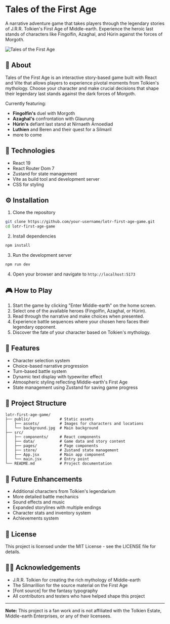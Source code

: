 # Tales of the First Age

A narrative adventure game that takes players through the legendary stories of J.R.R. Tolkien's First Age of Middle-earth. Experience the heroic last stands of characters like Fingolfin, Azaghal, and Húrin against the forces of Morgoth.

![Tales of the First Age](public/startpage-screenshot.png)

## 📖 About

Tales of the First Age is an interactive story-based game built with React and Vite that allows players to experience pivotal moments from Tolkien's mythology. Choose your character and make crucial decisions that shape their legendary last stands against the dark forces of Morgoth.

Currently featuring:
- **Fingolfin's** duel with Morgoth
- **Azaghal's** confrontation with Glaurung
- **Húrin's** defiant last stand at Nirnaeth Arnoediad
- **Luthien** and Beren and their quest for a Silmaril
- more to come

## 🚀 Technologies

- React 19
- React Router Dom 7
- Zustand for state management
- Vite as build tool and development server
- CSS for styling

## ⚙️ Installation

1. Clone the repository
```bash
git clone https://github.com/your-username/lotr-first-age-game.git
cd lotr-first-age-game
```

2. Install dependencies
```bash
npm install
```

3. Run the development server
```bash
npm run dev
```

4. Open your browser and navigate to `http://localhost:5173`

## 🎮 How to Play

1. Start the game by clicking "Enter Middle-earth" on the home screen.
2. Select one of the available heroes (Fingolfin, Azaghal, or Húrin).
3. Read through the narrative and make choices when presented.
4. Experience battle sequences where your chosen hero faces their legendary opponent.
5. Discover the fate of your character based on Tolkien's mythology.

## 🌟 Features

- Character selection system
- Choice-based narrative progression
- Turn-based battle system
- Dynamic text display with typewriter effect
- Atmospheric styling reflecting Middle-earth's First Age
- State management using Zustand for saving game progress

## 📁 Project Structure

```
lotr-first-age-game/
├── public/             # Static assets
│   ├── assets/         # Images for characters and locations
│   └── background.jpg  # Main background
├── src/
│   ├── components/     # React components
│   ├── data/           # Game data and story content
│   ├── pages/          # Page components
│   ├── store/          # Zustand state management
│   ├── App.jsx         # Main app component
│   └── main.jsx        # Entry point
└── README.md           # Project documentation
```

## 🔮 Future Enhancements

- Additional characters from Tolkien's legendarium
- More detailed battle mechanics
- Sound effects and music
- Expanded storylines with multiple endings
- Character stats and inventory system
- Achievements system

## 📄 License

This project is licensed under the MIT License - see the LICENSE file for details.

## 🧙‍♂️ Acknowledgements

- J.R.R. Tolkien for creating the rich mythology of Middle-earth
- The Silmarillion for the source material on the First Age
- [Font source] for the fantasy typography
- All contributors and testers who have helped shape this project

---

**Note:** This project is a fan work and is not affiliated with the Tolkien Estate, Middle-earth Enterprises, or any of their licensees.

